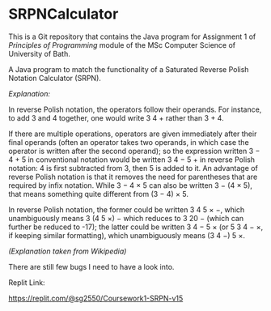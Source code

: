 # SRPNCalculator
This is a Git repository that contains the Java program for Assignment 1 of _Principles of Programming_ module
of the MSc Computer Science of University of Bath.

A Java program to match the functionality of a Saturated Reverse Polish Notation Calculator (SRPN).

_Explanation:_

In reverse Polish notation, the operators follow their operands. For instance, to add 3 and 4 together, one would write 3 4 + rather than 3 + 4. 

If there are multiple operations, operators are given immediately after their final operands (often an operator takes two operands, in which case the operator is written after the second operand); so the expression written 3 − 4 + 5 in conventional notation would be written 3 4 − 5 + in reverse Polish notation: 4 is first subtracted from 3, then 5 is added to it. An advantage of reverse Polish notation is that it removes the need for parentheses that are required by infix notation. While 3 − 4 × 5 can also be written 3 − (4 × 5), that means something quite different from (3 − 4) × 5. 

In reverse Polish notation, the former could be written 3 4 5 × −, which unambiguously means 3 (4 5 ×) − which reduces to 3 20 − (which can further be reduced to -17); the latter could be written 3 4 − 5 × (or 5 3 4 − ×, if keeping similar formatting), which unambiguously means (3 4 −) 5 ×.

_(Explanation taken from Wikipedia)_


There are still few bugs I need to have a look into.

Replit Link: 

https://replit.com/@sg2550/Coursework1-SRPN-v15

